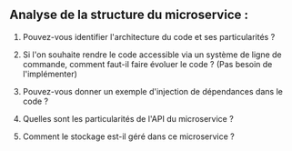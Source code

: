 


## Analyse de la structure du microservice :

1. Pouvez-vous identifier l'architecture du code et ses particularités ?

2. Si l'on souhaite rendre le code accessible via un système de ligne de commande, comment faut-il faire évoluer le code ? (Pas besoin de l'implémenter)

3. Pouvez-vous donner un exemple d'injection de dépendances dans le code ?

4. Quelles sont les particularités de l'API du microservice ?

5. Comment le stockage est-il géré dans ce microservice ?